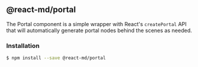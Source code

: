 ## @react-md/portal

The Portal component is a simple wrapper with React's `createPortal` API that
will automatically generate portal nodes behind the scenes as needed.

### Installation

```sh
$ npm install --save @react-md/portal
```
